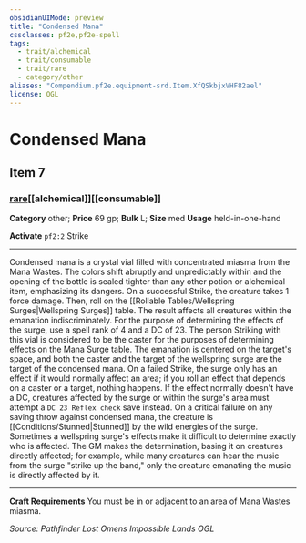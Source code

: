 ```yaml
---
obsidianUIMode: preview
title: "Condensed Mana"
cssclasses: pf2e,pf2e-spell
tags:
  - trait/alchemical
  - trait/consumable
  - trait/rare
  - category/other
aliases: "Compendium.pf2e.equipment-srd.Item.XfQSkbjxVHF82ael"
license: OGL
---
```

# Condensed Mana
## Item 7
### [rare](rare "Rare Rarity Trait")[[alchemical]][[consumable]]

**Category** other; 
**Price** 69 gp; 
**Bulk** L; **Size** med
**Usage** held-in-one-hand

**Activate** `pf2:2` Strike

* * *

Condensed mana is a crystal vial filled with concentrated miasma from the Mana Wastes. The colors shift abruptly and unpredictably within and the opening of the bottle is sealed tighter than any other potion or alchemical item, emphasizing its dangers. On a successful Strike, the creature takes 1 force damage. Then, roll on the [[Rollable Tables/Wellspring Surges|Wellspring Surges]] table. The result affects all creatures within the emanation indiscriminately. For the purpose of determining the effects of the surge, use a spell rank of 4 and a DC of 23. The person Striking with this vial is considered to be the caster for the purposes of determining effects on the Mana Surge table. The emanation is centered on the target's space, and both the caster and the target of the wellspring surge are the target of the condensed mana. On a failed Strike, the surge only has an effect if it would normally affect an area; if you roll an effect that depends on a caster or a target, nothing happens. If the effect normally doesn't have a DC, creatures affected by the surge or within the surge's area must attempt a `DC 23 Reflex check` save instead. On a critical failure on any saving throw against condensed mana, the creature is [[Conditions/Stunned|Stunned]] by the wild energies of the surge. Sometimes a wellspring surge's effects make it difficult to determine exactly who is affected. The GM makes the determination, basing it on creatures directly affected; for example, while many creatures can hear the music from the surge "strike up the band," only the creature emanating the music is directly affected by it.

* * *

**Craft Requirements** You must be in or adjacent to an area of Mana Wastes miasma.

*Source: Pathfinder Lost Omens Impossible Lands*
*OGL*